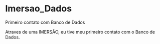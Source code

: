 # Imersao_Dados
Primeiro contato com Banco de Dados 

Atraves de uma IMERSÃO, eu tive meu primeiro contato com o Banco de Dados.
